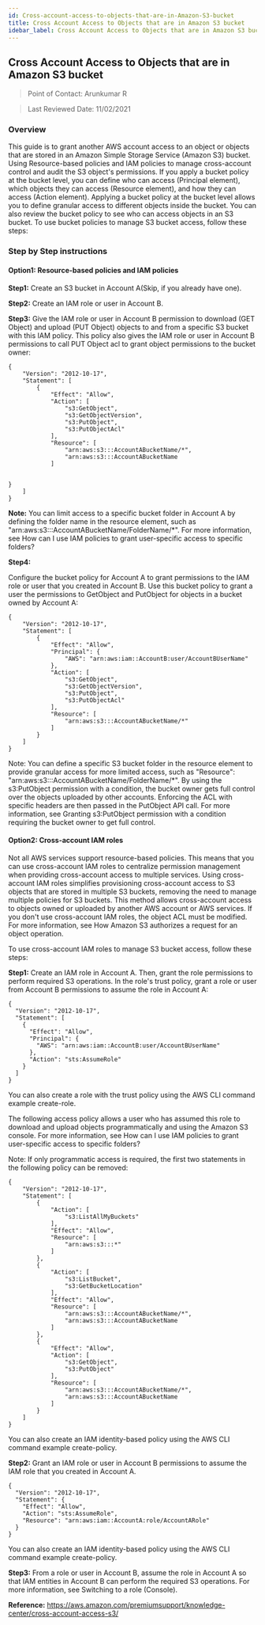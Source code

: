 ```yaml
---
id: Cross-account-access-to-objects-that-are-in-Amazon-S3-bucket
title: Cross Account Access to Objects that are in Amazon S3 bucket
idebar_label: Cross Account Access to Objects that are in Amazon S3 bucket
---
```

## Cross Account Access to Objects that are in Amazon S3 bucket

> Point of Contact: Arunkumar R

> Last Reviewed Date: 11/02/2021

### Overview

This guide is to grant another AWS account access to an object or objects that are stored in an Amazon Simple Storage Service (Amazon S3) bucket.
Using Resource-based policies and IAM policies to manage cross-account control and audit the S3 object's permissions. If you apply a bucket policy at the bucket level, you can define who can access (Principal element), which objects they can access (Resource element), and how they can access (Action element). Applying a bucket policy at the bucket level allows you to define granular access to different objects inside the bucket. You can also review the bucket policy to see who can access objects in an S3 bucket. To use bucket policies to manage S3 bucket access, follow these steps:

###	Step by Step instructions

#### Option1: Resource-based policies and IAM policies

**Step1:**  Create an S3 bucket in Account A(Skip, if you already have one). 

**Step2:** Create an IAM role or user in Account B.

**Step3:** Give the IAM role or user in Account B permission to download (GET Object) and upload (PUT Object) objects to and from a specific S3 bucket with this IAM policy. This policy also gives the IAM role or user in Account B permissions to call PUT Object acl to grant object permissions to the bucket owner:
```
{
    "Version": "2012-10-17",
    "Statement": [
        {
            "Effect": "Allow",
            "Action": [
                "s3:GetObject",
                "s3:GetObjectVersion",
                "s3:PutObject",
                "s3:PutObjectAcl"
            ],
            "Resource": [
                "arn:aws:s3:::AccountABucketName/*",
                "arn:aws:s3:::AccountABucketName
            ]


}
    ]
}
```
**Note:** You can limit access to a specific bucket folder in Account A by defining the folder name in the resource element, such as "arn:aws:s3:::AccountABucketName/FolderName/*". For more information, see How can I use IAM policies to grant user-specific access to specific folders?

**Step4:**

Configure the bucket policy for Account A to grant permissions to the IAM role or user that you created in Account B. Use this bucket policy to grant a user the permissions to GetObject and PutObject for objects in a bucket owned by Account A:
```
{
    "Version": "2012-10-17",
    "Statement": [
        {
            "Effect": "Allow",
            "Principal": {
                "AWS": "arn:aws:iam::AccountB:user/AccountBUserName"
            },
            "Action": [
                "s3:GetObject",
                "s3:GetObjectVersion",
                "s3:PutObject",
                "s3:PutObjectAcl"
            ],
            "Resource": [
                "arn:aws:s3:::AccountABucketName/*"
            ]
        }
    ]
}
```
 

Note: You can define a specific S3 bucket folder in the resource element to provide granular access for more limited access, such as "Resource": "arn:aws:s3:::AccountABucketName/FolderName/*". By using the s3:PutObject permission with a condition, the bucket owner gets full control over the objects uploaded by other accounts. Enforcing the ACL with specific headers are then passed in the PutObject API call. For more information, see Granting s3:PutObject permission with a condition requiring the bucket owner to get full control.

#### Option2: Cross-account IAM roles

Not all AWS services support resource-based policies. This means that you can use cross-account IAM roles to centralize permission management when providing cross-account access to multiple services. Using cross-account IAM roles simplifies provisioning cross-account access to S3 objects that are stored in multiple S3 buckets, removing the need to manage multiple policies for S3 buckets. This method allows cross-account access to objects owned or uploaded by another AWS account or AWS services. If you don't use cross-account IAM roles, the object ACL must be modified. For more information, see How Amazon S3 authorizes a request for an object operation.

To use cross-account IAM roles to manage S3 bucket access, follow these steps:

**Step1:**  Create an IAM role in Account A. Then, grant the role permissions to perform required S3 operations. In the role's trust policy, grant a role or user from Account B permissions to assume the role in Account A:
````
{
  "Version": "2012-10-17",
  "Statement": [
    {
      "Effect": "Allow",
      "Principal": {
        "AWS": "arn:aws:iam::AccountB:user/AccountBUserName"
      },
      "Action": "sts:AssumeRole"
    }
  ]
}
````
You can also create a role with the trust policy using the AWS CLI command example create-role.

The following access policy allows a user who has assumed this role to download and upload objects programmatically and using the Amazon S3 console. For more information, see How can I use IAM policies to grant user-specific access to specific folders?

Note: If only programmatic access is required, the first two statements in the following policy can be removed:
````
{
    "Version": "2012-10-17",
    "Statement": [
        {
            "Action": [
                "s3:ListAllMyBuckets"
            ],
            "Effect": "Allow",
            "Resource": [
                "arn:aws:s3:::*"
            ]
        },
        {
            "Action": [
                "s3:ListBucket",
                "s3:GetBucketLocation"
            ],
            "Effect": "Allow",
            "Resource": [
                "arn:aws:s3:::AccountABucketName/*",
                "arn:aws:s3:::AccountABucketName
            ]
        },
        {
            "Effect": "Allow",
            "Action": [
                "s3:GetObject",
                "s3:PutObject"
            ],
            "Resource": [
                "arn:aws:s3:::AccountABucketName/*",
                "arn:aws:s3:::AccountABucketName
            ]
        }
    ]
}
````
You can also create an IAM identity-based policy using the AWS CLI command example create-policy.

**Step2:**    Grant an IAM role or user in Account B permissions to assume the IAM role that you created in Account A.

````
{
  "Version": "2012-10-17",
  "Statement": {
    "Effect": "Allow",
    "Action": "sts:AssumeRole",
    "Resource": "arn:aws:iam::AccountA:role/AccountARole"
  }
}
````
You can also create an IAM identity-based policy using the AWS CLI command example create-policy.

**Step3:**     From a role or user in Account B, assume the role in Account A so that IAM entities in Account B can perform the required S3 operations. For more information, see Switching to a role (Console).


**Reference:** https://aws.amazon.com/premiumsupport/knowledge-center/cross-account-access-s3/
